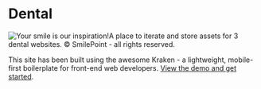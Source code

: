 # Dental

![Your smile is our inspiration!](http://aussieweb.github.io/dental/img/smiling-woman.jpg)A place to iterate and store assets for 3 dental websites. &copy; SmilePoint - all rights reserved.

This site has been built using the awesome Kraken - a lightweight, mobile-first boilerplate for front-end web developers. 
[View the demo and get started](http://cferdinandi.github.com/kraken/).